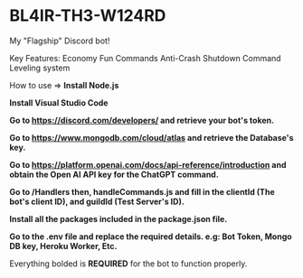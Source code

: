 # BL4IR-TH3-W124RD
My "Flagship" Discord bot!


Key Features:
Economy
Fun Commands
Anti-Crash
Shutdown Command
Leveling system


How to use =>
**Install Node.js**

**Install Visual Studio Code**

**Go to https://discord.com/developers/ and retrieve your bot's token.**

**Go to https://www.mongodb.com/cloud/atlas and retrieve the Database's key.**

**Go to https://platform.openai.com/docs/api-reference/introduction and obtain the Open AI API key for the ChatGPT command.**

**Go to /Handlers then, handleCommands.js and fill in the clientId (The bot's client ID), and guildId (Test Server's ID).**

**Install all the packages included in the package.json file.**

**Go to the .env file and replace the required details. e.g: Bot Token, Mongo DB key, Heroku Worker, Etc.**

Everything bolded is **REQUIRED** for the bot to function properly.
